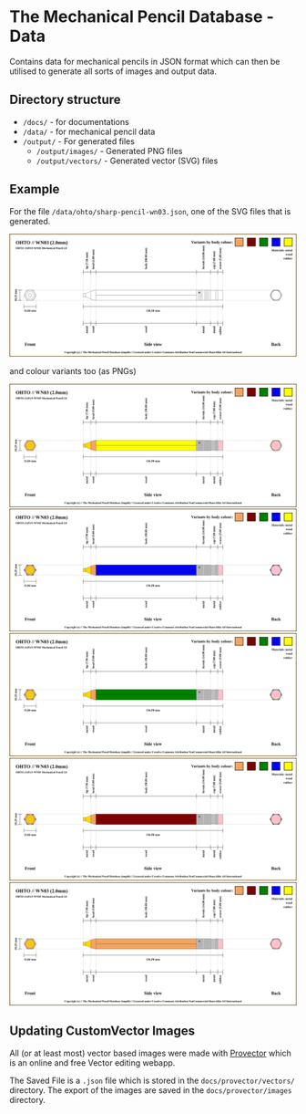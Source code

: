 # The Mechanical Pencil Database - Data

Contains data for mechanical pencils in JSON format which can then be 
utilised to generate all sorts of images and output data.

## Directory structure

- `/docs/` - for documentations
- `/data/` - for mechanical pencil data
- `/output/` - For generated files
  - `/output/images/` - Generated PNG files 
  - `/output/vectors/` - Generated vector (SVG) files 


## Example

For the file `/data/ohto/sharp-pencil-wn03.json`, one of the SVG files that 
is generated.

![Alt text](./output/vectors/pencil/ohto/sharp-pencil-wn03.svg)

and colour variants too (as PNGs)

<img src="./output/images/pencil/ohto/sharp-pencil-wn03-colour-yellow.png">

<img src="./output/images/pencil/ohto/sharp-pencil-wn03-colour-blue.png">

<img src="./output/images/pencil/ohto/sharp-pencil-wn03-colour-green.png">

<img src="./output/images/pencil/ohto/sharp-pencil-wn03-colour-maroon.png">

<img src="./output/images/pencil/ohto/sharp-pencil-wn03-colour-sandybrown.png">


## Updating CustomVector Images

All (or at least most) vector based images were made with 
[Provector](https://provector.app) which is an online and free Vector 
editing webapp.


The Saved File is a `.json` file which is stored in the 
`docs/provector/vectors/` directory.  The export of the images are saved in 
the `docs/provector/images` directory.


